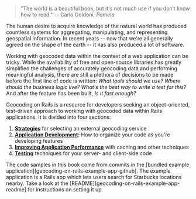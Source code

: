 > "The world is a beautiful book, but it's not much use if you don’t know how to
read." -- Carlo Goldoni, *Pamela*

The human desire to acquire knowledge of the natural world has produced
countless systems for aggregating, manipulating, and representing geospatial
information. In recent years -- now that we're all generally agreed on the
shape of the earth -- it has also produced a lot of software.

Working with geocoded data within the context of a web application can be
tricky. While the availability of free and open-source libraries has greatly
simplified the challenges of accurately geocoding data and performing meaningful
analysis, there are still a plethora of decisions to be made before the
first line of code is written: *What tools should we use? Where should the
business logic live? What's the best way to write a test for this?* And after
the feature has been built, *Is it fast enough?*

Geocoding on Rails is a resource for developers seeking an object-oriented,
test-driven approach to working with geocoded data within Rails
applications. It is divided into four sections:

1. **[Strategies](#strategies)** for selecting an external geocoding service
1. **[Application Development](#application-development):** How to organize
   your code as you're developing features
1. **[Improving Application Performance](#improving-application-performance)**
   with caching and other techniques
1. **[Testing](#testing)** techniques for your server- and client-side code

The code samples in this book come from commits in the [bundled example
application][geocoding-on-rails-example-app-github].  The example application
is a Rails app which lets users search for Starbucks locations nearby. Take a
look at the [README][geocoding-on-rails-example-app-readme] for instructions
on setting it up.
